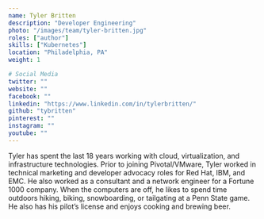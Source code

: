```yaml
---
name: Tyler Britten
description: "Developer Engineering"
photo: "/images/team/tyler-britten.jpg"
roles: ["author"]
skills: ["Kubernetes"]
location: "Philadelphia, PA"
weight: 1

# Social Media 
twitter: ""
website: ""
facebook: ""
linkedin: "https://www.linkedin.com/in/tylerbritten/"
github: "tybritten"
pinterest: ""
instagram: ""
youtube: ""
---
```


Tyler has spent the last 18 years working with cloud, virtualization, and infrastructure technologies. Prior to joining Pivotal/VMware, Tyler worked in technical marketing and developer advocacy roles for Red Hat, IBM, and EMC. He also worked as a consultant and a network engineer for a Fortune 1000 company. When the computers are off, he likes to spend time outdoors hiking, biking, snowboarding, or tailgating at a Penn State game. He also has his pilot’s license and enjoys cooking and brewing beer.

<!--more-->
